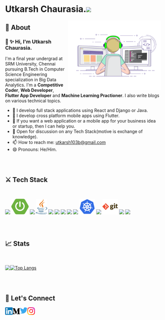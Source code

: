 # Utkarsh Chaurasia.<img src="https://github.com/TheDudeThatCode/TheDudeThatCode/blob/master/Assets/Mario_Hello_Big.gif" width="30px">
<img align="right" alt="GIF" src="https://raw.githubusercontent.com/devSouvik/devSouvik/master/gif3.gif" width="300"/>

## 🧐 About


### 👋 ✨ Hi, I'm Utkarsh Chaurasia.


I'm a final year undergrad at SRM University, Chennai pursuing B.Tech in Computer Science Engineering specialization in Big Data Analytics. I'm a **Competitive Coder**, **Web Developer**, **Flutter App Developer** and **Machine Learning Practioner**. I also write blogs on various technical topics.

- 🔭 I develop full stack applications using React and Django or Java.
- 🌱 I develop cross platform mobile apps using Flutter.
- 👯 If you want a web application or a mobile app for your business idea or startup, then I can help you.
- 💬 Open for discussion on any Tech Stack(motive is exchange of knowledge). 
- 📫 How to reach me: utkarsh103b@gmail.com
- 😄 Pronouns: He/Him.

<br><br>

## ⚔️ Tech Stack

<br>

   <code><img height="50" src="https://github.com/gilbarbara/logos/blob/master/logos/react.svg"></code>
    <code><img height="50" src="https://github.com/jhipster/jhipster.github.io/blob/master/images/logo/svg/spring-boot.svg"></code>
    <code><img height="50" src="https://github.com/gilbarbara/logos/blob/master/logos/django-icon.svg"></code>
     <code><img height="50" src="https://github.com/gilbarbara/logos/blob/master/logos/java.svg"></code>
   <code><img height="50" src="https://github.com/gilbarbara/logos/blob/master/logos/python.svg"></code>
    <code><img height="50" src="https://github.com/gilbarbara/logos/blob/master/logos/javascript.svg"></code>
   <code><img height="50" src="https://github.com/gilbarbara/logos/blob/master/logos/flutter.svg"></code>
   <code><img height="50" src="https://github.com/gilbarbara/logos/blob/master/logos/c-plusplus.svg"></code>
   <code><img height="50" src="https://github.com/gilbarbara/logos/blob/master/logos/docker-icon.svg"></code>
   <code><img height="50" src="https://github.com/gilbarbara/logos/blob/master/logos/kubernetes.svg"></code>
   <code><img height="50" src="https://github.com/gilbarbara/logos/blob/master/logos/openshift.svg"></code>
   <code><img height="50" src="https://raw.githubusercontent.com/github/explore/80688e429a7d4ef2fca1e82350fe8e3517d3494d/topics/git/git.png"></code>
   <code><img height="50" src="https://github.com/gilbarbara/logos/blob/master/logos/bash-icon.svg"></code>
   <code><img height="30" src="https://github.com/gilbarbara/logos/blob/master/logos/go.svg"></code>

<br><br>

## 📈 Stats



<br>


  <a> <img align="left" src="https://github-readme-stats.vercel.app/api?username=UtkarshChaurasia&show_icons=true&line_height=24&theme=dark&count_private=true&include_all_commits=true&custom_title=%23%20GitHub%20Stats%20%E2%9C%85" /> </a>




[![Top Langs](https://github-readme-stats.vercel.app/api/top-langs/?username=UtkarshChaurasia&hide=jupyter-notebook&theme=dark&layout=compact&langs_count=10&custom_title=%23%20Most%20Used%20Languages%20%F0%9F%91%A8%F0%9F%8F%BD%E2%80%8D%F0%9F%92%BB&card_width=445)](https://github.com/anuraghazra/github-readme-stats)


<br><br>

## 💬 Let's Connect
    
<a href="https://www.linkedin.com/in/utkarsh-chaurasia-a4b76a17b/">
    <img align="left" alt="Utkarsh Chaurasia | Linkedin" width="24px" src="https://github.com/UtkarshChaurasia/UtkarshChaurasia/blob/master/Assets/Icons/Linkedin.svg" />
  </a>
  
  
  <a href="https://medium.com/@utkarsh103b">
    <img align="left" alt="Utkarsh Chaurasia | Medium" width="24px" src="https://github.com/UtkarshChaurasia/UtkarshChaurasia/blob/master/Assets/Icons/medium.svg" />
  </a>
  
  <a href="https://twitter.com/iamuc12?t=cq_s1SIbFxriEQQNnRhV7g&s=09">
    <img align="left" alt="Utkarsh Chaurasia | Twitter" width="24px" src="https://github.com/UtkarshChaurasia/UtkarshChaurasia/blob/master/Assets/Icons/twitter.svg" />
  </a>
  
  <a href="https://www.instagram.com/utkarsh_chaurasia.12/?hl=en">
    <img align="left" alt="Utkarsh Chaurasia | Instagram" width="24px" src="https://github.com/UtkarshChaurasia/UtkarshChaurasia/blob/master/Assets/Icons/Instagram.svg" />
  </a>
